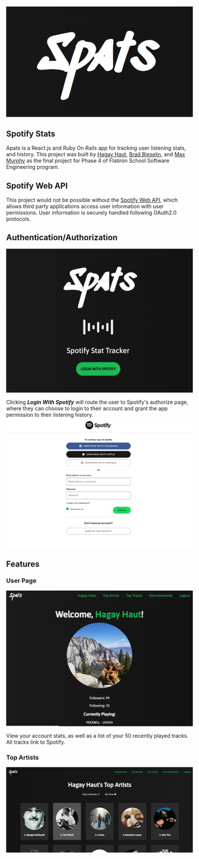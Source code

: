 ![spats logo](/public/images/logo.png)


## Spotify Stats
Apats is a React.js and Ruby On Rails app for tracking user listening stats, and history. This project was built by [Hagay Haut](https://github.com/HagayHaut), [Brad Bieselin](https://github.com/bradbieselin), and [Max Murphy](https://github.com/murphy-mi) as the final project for Phase 4 of Flatiron School Software Engineering program. 

## Spotify Web API
This project would not be possible without the [Spotify Web API](https://developer.spotify.com/documentation/web-api/), which allows third party applications  access user information with user permissions. User information is securely handled following OAuth2.0 protocols. 

## Authentication/Authorization
![login button](/public/images/loginbutton.png)

Clicking ***Login With Spotify*** will route the user to Spotify's authorize page, where they can choose to login to their account and grant the app permission to their listening history.
![authorize page](/public/images/authorize.png)
## Features

### User Page
![user page](/public/images/userpage.png)

View your account stats, as well as a list of your 50 recently played tracks. All tracks link to Spotify.

### Top Artists
![top artists](/public/images/topartists.png)
